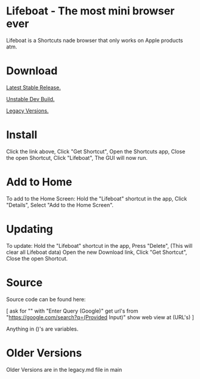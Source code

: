 # Lifeboat - The most mini browser ever  

Lifeboat is a Shortcuts nade browser that only works on Apple products atm.

# Download
<a  href="linkcuts.com/LifeboatV2">Latest Stable Release. </a>

<a href="https://www.icloud.com/shortcuts/b688fe5b7c094572b36d10aaeb3b19e0">Unstable Dev Build. </a>

<a href="GitHub.com/Stormzady/Lifeboat/legacy.md">Legacy Versions.</a>





# Install
Click the link above,
Click "Get Shortcut",
Open the Shortcuts app,
Close the open Shortcut,
Click "Lifeboat",
The GUI will now run.

# Add to Home
To add to the Home Screen:
Hold the "Lifeboat" shortcut in the app,
Click "Details",
Select "Add to the Home Screen".

# Updating
To update:
Hold the "Lifeboat" shortcut in the app,
Press "Delete",
(This will clear all Lifeboat data)
Open the new Download link,
Click "Get Shortcut",
Close the open Shortcut.

# Source
Source code can be found here:

[ ask for "" with "Enter Query (Google)"
 get url's from "https://google.com/search?q=(Provided Input)"
show web view at (URL's) ]

Anything in ()'s are variables.

# Older Versions
Older Versions are in the legacy.md file in main

